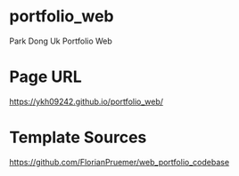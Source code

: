 # portfolio_web

Park Dong Uk Portfolio Web

# Page URL
https://ykh09242.github.io/portfolio_web/

# Template Sources
https://github.com/FlorianPruemer/web_portfolio_codebase
